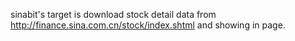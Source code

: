 
sinabit's target is 
download stock detail data from http://finance.sina.com.cn/stock/index.shtml
and showing in page.

